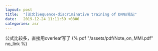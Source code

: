```yaml
---
layout: post
title:  "[论文]Sequence-discriminative training of DNNs笔记"
date:   2019-12-24 11:11:59 +0800
categories: asr
---
```

公式比较多，直接用overleaf写了
{% pdf "/assets/pdf/Note_on_MMI.pdf" no_link %}
